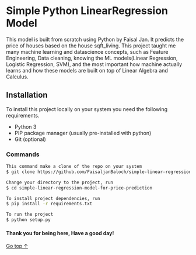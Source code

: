 # Simple Python LinearRegression Model
This model is built from scratch using Python by Faisal Jan. It predicts the price of houses based on the house sqft_living. This project taught me many machine learning and datascience concepts, such as Feature Engineering, Data cleaning, knowing the ML models(Linear Regression, Logistic Regression, SVM), and the most important how machine actually learns and how these models are built on top of Linear Algebra and Calculus.

## Installation

To install this project locally on your system you need the following requirements.
* Python 3
* PIP package manager (usually pre-installed with python)
* Git (optional)

### Commands
```bash
This command make a clone of the repo on your system
$ git clone https://github.com/FaisaljanBaloch/simple-linear-regression-model-for-price-prediction.git

Change your directory to the project, run
$ cd simple-linear-regression-model-for-price-prediction

To install project dependencies, run
$ pip install -r requirements.txt

To run the project
$ python setup.py

```
#### Thank you for being here, Have a good day!

[Go top &#8593;](#simple-python-linearregression-model)